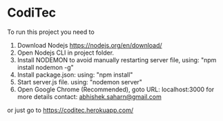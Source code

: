 # CodiTec

To run this project you need to 
1) Download Nodejs https://nodejs.org/en/download/  
2) Open Nodejs CLI in project folder.
3) Install NODEMON to avoid manually restarting server file, using: "npm install nodemon -g" 
4) Install package.json: using: "npm install" 
5) Start server.js file. using: "nodemon server" 
6) Open Google Chrome (Recommended), goto URL: localhost:3000 
for more details contact: abhishek.saharn@gmail.com 

or just go to https://coditec.herokuapp.com/
